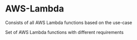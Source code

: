 # AWS-Lambda
Consists of all AWS Lambda functions based on the use-case

Set of AWS Lambda functions with different requirements 
